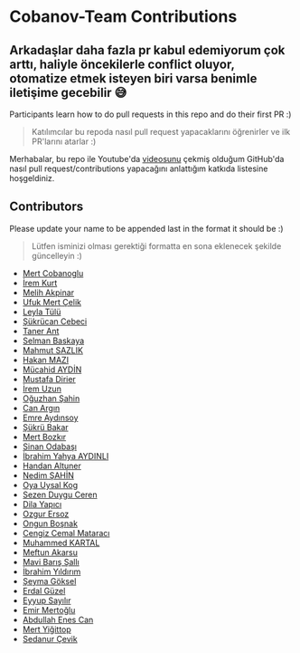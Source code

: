 ﻿# Cobanov-Team Contributions
 ## Arkadaşlar daha fazla pr kabul edemiyorum çok arttı, haliyle öncekilerle conflict oluyor, otomatize etmek isteyen biri varsa benimle iletişime gecebilir 😅

Participants learn how to do pull requests in this repo and do their first PR :)

> Katılımcılar bu repoda nasıl pull request yapacaklarını öğrenirler ve ilk PR'larını atarlar :)
 
Merhabalar, bu repo ile Youtube'da [videosunu](https://www.youtube.com/watch?v=N_qEmSRsFlI)
çekmiş olduğum GitHub'da nasıl pull request/contributions yapacağını anlattığım katkıda
listesine hoşgeldiniz.

## Contributors
Please update your name to be appended last in the format it should be :)
> Lütfen isminizi olması gerektiği formatta en sona eklenecek şekilde güncelleyin :)

* [Mert Cobanoglu](https://github.com/metover)
* [İrem Kurt](https://github.com/violettance)
* [Melih Akpinar](https://github.com/melihakpinar)
* [Ufuk Mert Çelik](https://github.com/UMC25)
* [Leyla Tülü](https://github.com/leylatulu)
* [Şükrücan Cebeci](https://github.com/sukrucnCbc)
* [Taner Ant](https://github.com/tanerant)
* [Selman Baskaya](https://github.com/selmanbaskaya)
* [Mahmut SAZLIK](https://github.com/mahmutsazlik)
* [Hakan MAZI](https://github.com/HAKANMAZI)
* [Mücahid AYDİN](https://github.com/MucahidAydin)
* [Mustafa Dirier](https://github.com/mustod)
* [İrem Uzun](https://github.com/iremuzun)
* [Oğuzhan Şahin](https://github.com/oguuzhansahin)
* [Can Argın](https://github.com/nigranac)
* [Emre Aydınsoy](https://github.com/aydinsoyemre)
* [Şükrü Bakar](https://github.com/sukrubakar)
* [Mert Bozkır](https://github.com/mertbozkir)
* [Sinan Odabaşı](https://github.com/kafasin)
* [İbrahim Yahya AYDINLI](https://github.com/ibrahimyahyaaydinli)
* [Handan Altuner](https://github.com/handanaltuner)
* [Nedim ŞAHİN](https://github.com/Nedim-Sahin)
* [Oya Uysal Kog](https://github.com/oyauysalkog)
* [Sezen Duygu Ceren](https://github.com/duyguceren)
* [Dila Yapıcı](https://github.com/dilayapici)
* [Ozgur Ersoz](https://github.com/ersozo)
* [Ongun Boşnak](https://github.com/ongunbosnak)
* [Cengiz Cemal Mataracı](https://github.com/cengizcmataraci)
* [Muhammed KARTAL](https://github.com/MuhammedKartal1)
* [Meftun Akarsu](https://github.com/mftnakrsu)
* [Mavi Barış Şallı](https://github.com/mavisalli)
* [İbrahim Yıldırım](https://github.com/brhmyldrm01)
* [Şeyma Göksel](https://github.com/seymagoksel)
* [Erdal Güzel](https://github.com/erdalguzel)
* [Eyyup Sayılır](https://github.com/eypsay)
* [Emir Mertoğlu](https://github.com/emirxmertoglu)
* [Abdullah Enes Can](https://github.com/aec2)
* [Mert Yiğittop](https://github.com/yigittopm)
* [Sedanur Çevik](https://github.com/sdnrcvk)
